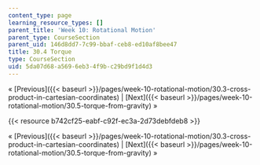 ```yaml
---
content_type: page
learning_resource_types: []
parent_title: 'Week 10: Rotational Motion'
parent_type: CourseSection
parent_uid: 146d8dd7-7c99-bbaf-ceb8-ed10af8bee47
title: 30.4 Torque
type: CourseSection
uid: 5da07d68-a569-6eb3-4f9b-c29bd9f1d4d3
---
```


« [Previous]({{< baseurl >}}/pages/week-10-rotational-motion/30.3-cross-product-in-cartesian-coordinates) | [Next]({{< baseurl >}}/pages/week-10-rotational-motion/30.5-torque-from-gravity) »

{{< resource b742cf25-eabf-c92f-ec3a-2d73debfdeb8 >}}

« [Previous]({{< baseurl >}}/pages/week-10-rotational-motion/30.3-cross-product-in-cartesian-coordinates) | [Next]({{< baseurl >}}/pages/week-10-rotational-motion/30.5-torque-from-gravity) »